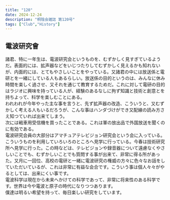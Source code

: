 ```yaml
---
title: "120"
date: 2024-12-24
description: "桐陰会雑誌 第120号"
tags: ["Club","History"]
---
```


## 電波研究會

諸君、特に一年生は、電波研究会というものを、むずかしく見すぎているようだ。表面的には、拡声器などをいじつたりしてむずかしく見えるかも知れないが、内面的には、とてもやさしいことをやっている。又諸君の中には放送係と電研とを一緒にしている人もあるらしい。放送係の目的というのは、みんなに休み時間を楽しく過させ、又それを通じて教育するためだ。これに対して電研の目的はラジオに興味を持っている人が、経験のあるなしに拘ず知識と技術と創意とを持ちよって、科学を楽しむことにある。<br>
われわれが今年やった主な事を言うと、先ず拡声器の改造、こういうと、又むずかしく考える人もいるだろうが、こんな事はハンダづけができ又配線の読み方さえ知つていれば出来てしまう。<br>
次には戦車用受信機を買ったことである。これは軍の放出品で外国放送を聞くのに有効である。<br>
電波研究会員の大部分はアマチュアテレビジョン研究会という会に入っている。こういうものを利用していろいろのところへ見学に行っている。今春は技術研究所へ見学に行った。この時などは、テレビジョンや録音器について遠慮なくやさしいことでも、むずかしいことでも質問する事が出来て、非常に得る所があった。又月に一回位、高校の電研と一緒に電波研究の権威の方々に色々なお話をしていただいているが、これは非常に有益な会合です。こういう事は個人々々がやるとしては、出来にくい事です。<br>
電波科学は現在から未来へかけての科学であって、非常に将来性のある科学です。世界は今や電波と原子の時代になりつつあります。<br>
僕達は明るい希望を持って、毎日楽しい研究をしています。